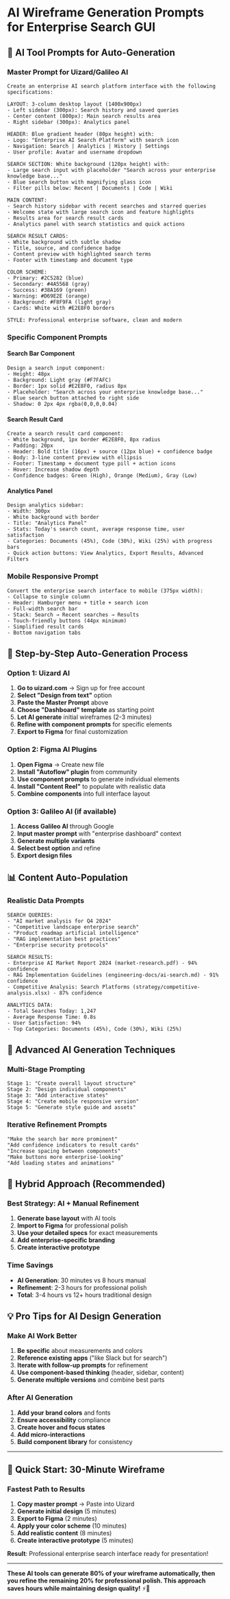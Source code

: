 # AI Wireframe Generation Prompts for Enterprise Search GUI

## 🤖 **AI Tool Prompts for Auto-Generation**

### **Master Prompt for Uizard/Galileo AI**

```
Create an enterprise AI search platform interface with the following specifications:

LAYOUT: 3-column desktop layout (1400x900px)
- Left sidebar (300px): Search history and saved queries
- Center content (800px): Main search results area  
- Right sidebar (300px): Analytics panel

HEADER: Blue gradient header (80px height) with:
- Logo: "Enterprise AI Search Platform" with search icon
- Navigation: Search | Analytics | History | Settings
- User profile: Avatar and username dropdown

SEARCH SECTION: White background (120px height) with:
- Large search input with placeholder "Search across your enterprise knowledge base..."
- Blue search button with magnifying glass icon
- Filter pills below: Recent | Documents | Code | Wiki

MAIN CONTENT:
- Search history sidebar with recent searches and starred queries
- Welcome state with large search icon and feature highlights
- Results area for search result cards
- Analytics panel with search statistics and quick actions

SEARCH RESULT CARDS:
- White background with subtle shadow
- Title, source, and confidence badge
- Content preview with highlighted search terms
- Footer with timestamp and document type

COLOR SCHEME:
- Primary: #2C5282 (blue)
- Secondary: #4A5568 (gray)
- Success: #38A169 (green)
- Warning: #D69E2E (orange)
- Background: #F8F9FA (light gray)
- Cards: White with #E2E8F0 borders

STYLE: Professional enterprise software, clean and modern
```

### **Specific Component Prompts**

#### **Search Bar Component**
```
Design a search input component:
- Height: 48px
- Background: Light gray (#F7FAFC)
- Border: 1px solid #E2E8F0, radius 8px
- Placeholder: "Search across your enterprise knowledge base..."
- Blue search button attached to right side
- Shadow: 0 2px 4px rgba(0,0,0,0.04)
```

#### **Search Result Card**
```
Create a search result card component:
- White background, 1px border #E2E8F0, 8px radius
- Padding: 20px
- Header: Bold title (16px) + source (12px blue) + confidence badge
- Body: 3-line content preview with ellipsis
- Footer: Timestamp + document type pill + action icons
- Hover: Increase shadow depth
- Confidence badges: Green (High), Orange (Medium), Gray (Low)
```

#### **Analytics Panel**
```
Design analytics sidebar:
- Width: 300px
- White background with border
- Title: "Analytics Panel"
- Stats: Today's search count, average response time, user satisfaction
- Categories: Documents (45%), Code (30%), Wiki (25%) with progress bars
- Quick action buttons: View Analytics, Export Results, Advanced Filters
```

### **Mobile Responsive Prompt**
```
Convert the enterprise search interface to mobile (375px width):
- Collapse to single column
- Header: Hamburger menu + title + search icon
- Full-width search bar
- Stack: Search → Recent searches → Results
- Touch-friendly buttons (44px minimum)
- Simplified result cards
- Bottom navigation tabs
```

## 🔧 **Step-by-Step Auto-Generation Process**

### **Option 1: Uizard AI**
1. **Go to uizard.com** → Sign up for free account
2. **Select "Design from text"** option
3. **Paste the Master Prompt** above
4. **Choose "Dashboard" template** as starting point
5. **Let AI generate** initial wireframes (2-3 minutes)
6. **Refine with component prompts** for specific elements
7. **Export to Figma** for final customization

### **Option 2: Figma AI Plugins**
1. **Open Figma** → Create new file
2. **Install "Autoflow" plugin** from community
3. **Use component prompts** to generate individual elements
4. **Install "Content Reel"** to populate with realistic data
5. **Combine components** into full interface layout

### **Option 3: Galileo AI (if available)**
1. **Access Galileo AI** through Google
2. **Input master prompt** with "enterprise dashboard" context
3. **Generate multiple variants** 
4. **Select best option** and refine
5. **Export design files**

## 📊 **Content Auto-Population**

### **Realistic Data Prompts**
```
SEARCH QUERIES:
- "AI market analysis for Q4 2024"
- "Competitive landscape enterprise search"  
- "Product roadmap artificial intelligence"
- "RAG implementation best practices"
- "Enterprise security protocols"

SEARCH RESULTS:
- Enterprise AI Market Report 2024 (market-research.pdf) - 94% confidence
- RAG Implementation Guidelines (engineering-docs/ai-search.md) - 91% confidence  
- Competitive Analysis: Search Platforms (strategy/competitive-analysis.xlsx) - 87% confidence

ANALYTICS DATA:
- Total Searches Today: 1,247
- Average Response Time: 0.8s
- User Satisfaction: 94%
- Top Categories: Documents (45%), Code (30%), Wiki (25%)
```

## 🎨 **Advanced AI Generation Techniques**

### **Multi-Stage Prompting**
```
Stage 1: "Create overall layout structure"
Stage 2: "Design individual components"  
Stage 3: "Add interactive states"
Stage 4: "Create mobile responsive version"
Stage 5: "Generate style guide and assets"
```

### **Iterative Refinement Prompts**
```
"Make the search bar more prominent"
"Add confidence indicators to result cards"
"Increase spacing between components"
"Make buttons more enterprise-looking"
"Add loading states and animations"
```

## 🚀 **Hybrid Approach (Recommended)**

### **Best Strategy: AI + Manual Refinement**
1. **Generate base layout** with AI tools
2. **Import to Figma** for professional polish
3. **Use your detailed specs** for exact measurements
4. **Add enterprise-specific branding**
5. **Create interactive prototype**

### **Time Savings**
- **AI Generation**: 30 minutes vs 8 hours manual
- **Refinement**: 2-3 hours for professional polish
- **Total**: 3-4 hours vs 12+ hours traditional design

## 💡 **Pro Tips for AI Design Generation**

### **Make AI Work Better**
1. **Be specific** about measurements and colors
2. **Reference existing apps** ("like Slack but for search")
3. **Iterate with follow-up prompts** for refinement
4. **Use component-based thinking** (header, sidebar, content)
5. **Generate multiple versions** and combine best parts

### **After AI Generation**
1. **Add your brand colors** and fonts
2. **Ensure accessibility** compliance
3. **Create hover and focus states**
4. **Add micro-interactions**
5. **Build component library** for consistency

---

## 🎯 **Quick Start: 30-Minute Wireframe**

### **Fastest Path to Results**
1. **Copy master prompt** → Paste into Uizard
2. **Generate initial design** (5 minutes)
3. **Export to Figma** (2 minutes)
4. **Apply your color scheme** (10 minutes)
5. **Add realistic content** (8 minutes)
6. **Create interactive prototype** (5 minutes)

**Result**: Professional enterprise search interface ready for presentation!

---

**These AI tools can generate 80% of your wireframe automatically, then you refine the remaining 20% for professional polish. This approach saves hours while maintaining design quality!** ⚡🎨
